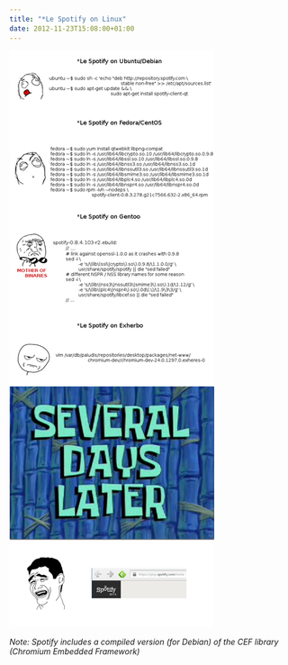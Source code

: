 ```yaml
---
title: "*Le Spotify on Linux"
date: 2012-11-23T15:08:00+01:00
---
```


![](spotify-on-linux.png)

_Note: Spotify includes a compiled version (for Debian) of the CEF library (Chromium Embedded Framework)_
